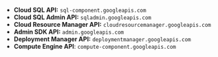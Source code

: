  * **Cloud SQL API:** `sql-component.googleapis.com`
 * **Cloud SQL Admin API:** `sqladmin.googleapis.com`
 * **Cloud Resource Manager API:** `cloudresourcemanager.googleapis.com`
 * **Admin SDK API:** `admin.googleapis.com`
 * **Deployment Manager API:** `deploymentmanager.googleapis.com`
 * **Compute Engine API**: `compute-component.googleapis.com`
